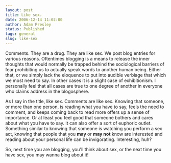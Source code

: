 ```yaml
---
layout: post
title: Like sex.
date: 2006-12-14 11:02:00
author: Adam Presley
status: Published
tags: general
slug: like-sex
---
```


Comments. They are a drug. They are like sex. We post blog entries for
various reasons. Oftentimes blogging is a means to release the inner
thoughts that would normally be trapped behind the sociological barriers
of fear prohibiting us to actually speak words to another human being.
Either that, or we simply lack the eloquence to put into audible
verbiage that which we most need to say. In other cases it is a slight
case of exhibitionism. I personally feel that all cases are true to one
degree of another in everyone who claims address in the blogosphere.

As I say in the title, like sex. Comments are like sex. Knowing that
someone, or more than one person, is reading what you have to say, feels
the need to comment, and keeps coming back to read more offers up a
sense of importance. Or at least you feel good that someone bothers and
cares about what you have to say. It can also offer a sort of euphoric
outlet. Something similar to knowing that someone is watching you
perform a sex act, knowing that people that you **may** or **may not**
know are interested and reading about your personal life can be
invigorating. Interesting, huh?

So, next time you are blogging, you'll think about sex, or the next time
you have sex, you may wanna blog about it!
